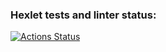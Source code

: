 ### Hexlet tests and linter status:
[![Actions Status](https://github.com/mchernichenko/java-project-lvl4/workflows/hexlet-check/badge.svg)](https://github.com/mchernichenko/java-project-lvl4/actions)